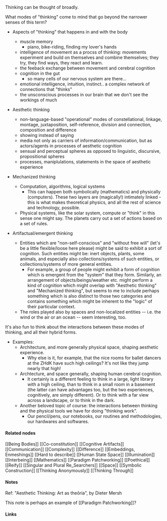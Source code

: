 ---
---

Thinking can be thought of broadly. 

What modes of "thinking" come to mind that go beyond the narrower senses of this term?

- Aspects of "thinking" that happens in and with the body
	- muscle memory 
		- piano, bike-riding, finding my lover's hands
	- intelligence of movement as a procss of thinking: movements experiment and build on themselves and combine themselves; they try, they find ways, they react and learn.
	- the feeback exchange between movement and cerebral cognition
	- cognition in the gut
		- so many cells of our nervous system are there... 
	- emotional intelligence, intuition, instinct.. a complex network of connections that "thinks"
	- the unsconscious processes in our brain that we don't see the workings of much

- Aesthetic thinking
	- non-language-based "operational" modes of constellational, linkage, montage, juxtaposition, self-reference, division and connection, composition and difference
	- showing instead of saying
	- media not only as carriers of information/communication, but as actors/agents in processes of aesthetic cognition
	- sensual and perceptual spheres as opposed to linguistic, discursive, propositional spheres
	- processes, maniplulations, statements in the space of aesthetic experience

- Mechanized thinking
	- Computation, algorithms, logical systems
		- This can happen both symbolically (mathematics) and physically (computers). These two layers are (magically!) intimately linked - this is what makes theoretical physics, and all the rest of science and technology, possible.  
	- Physical systems, like the solar system, compute or "think" in this sense one might say. The planets carry out a set of actions based on a set of rules. 

- Artifactual/emergent thinking
	- Entities  which are "non-self-conscious" and "without free will" (let's be a little flexible/loose here please) might be said to exhibit a sort of cognition. Such entities might be: inert objects, plants, some animals, and especially also collections/systems of such entities, or collections/systems of more general entities. 
		- For example, a group of people might exhibit a form of cognition which is emergent from the "system" that they form. Similarly, an arrangement of objects/beings/weather etc. might perform a kind of cognition which might overlap with "Aesthetic thinking" and "Mechanized thinking", but seems to me to include perhaps something which is also distinct to those two categories and contains something which might be inherent to the "logic" of their particular context. 
	- The roles played also by spaces and non-localized entities -- i.e. the wind or the air or an ocean -- seem interesting, too. 

It's also fun to think about the interactions between these modes of thinking, and all their hybrid forms. 

- Examples: 
	- Architecture, and more generally physical space, shaping aesthetic experience. 
		- Why else is it, for example, that the nice rooms for ballet dancers at the ZHdK have such high ceilings? It's not like they jump nearly that high!
	- Archtecture, and space generally, shaping human cerebral cognition. 
		- It certainly is a different feeling to think in a large, light library with a high ceiling, than to think in a small room in a basement (the latter can have advantages too, but the two experiences, cognitively, are simply different). Or to think with a far view across a landscape, or to think in the dark. 
	- Another beloved topic of course: the interactions between thinking and the physical tools we have for doing "thinking work". 
		- Our pencil/pens, our notebooks, our routines and methodologies, our hardwares and softwares.

#### Related nodes

[[Being Bodies]]
[[Co-constitution]]
[[Cognitive Artifacts]]
[[Communication]]
[[Complexity]]
[[Difference]]
[[Embeddings, Enmeshings]]
[[Hard to describe]]
[[Human State Space]]
[[Illumination]]
[[Interbeing]]
[[Mathematics]]
[[Paradigm Patchworking]]
[[Poethical]]
[[Reify]]
[[Singular and Plural Re_Searchers]]
[[Space]]
[[Symbolic Construction]]
[[Thinking Anonymously]]
[[Thinking Through]]



#### Notes

Ref: "Aesthetic Thinking: Art as theōria", by Dieter Mersh

This note is perhaps an example of [[Paradigm Patchworking]]?


#### Links